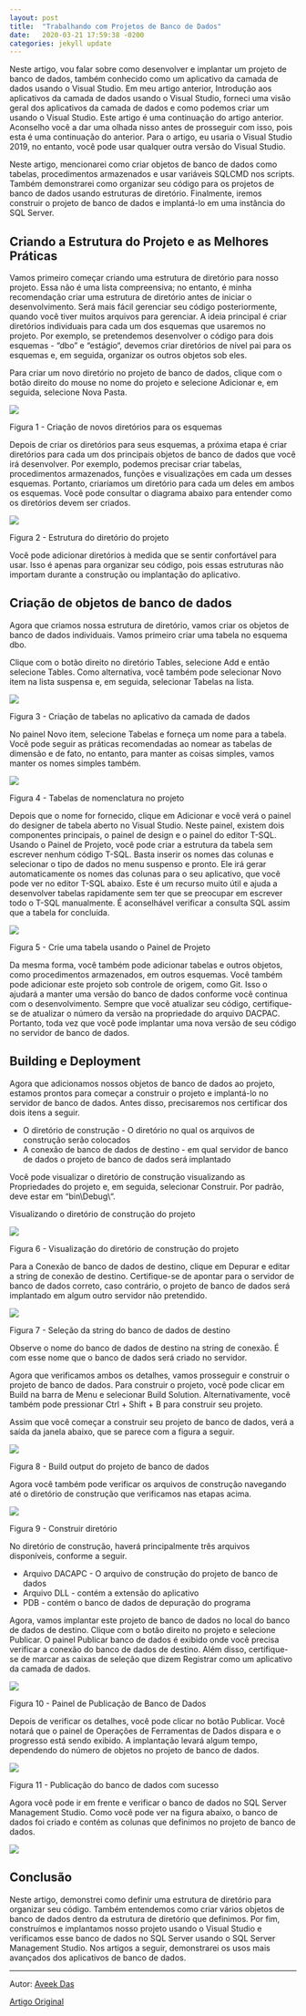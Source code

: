 ```yaml
---
layout: post
title:  "Trabalhando com Projetos de Banco de Dados"
date:   2020-03-21 17:59:38 -0200
categories: jekyll update
---
```


Neste artigo, vou falar sobre como desenvolver e implantar um projeto de banco de dados, também conhecido como um aplicativo da camada de dados usando o Visual Studio. Em meu artigo anterior, Introdução aos aplicativos da camada de dados usando o Visual Studio, forneci uma visão geral dos aplicativos da camada de dados e como podemos criar um usando o Visual Studio. Este artigo é uma continuação do artigo anterior. Aconselho você a dar uma olhada nisso antes de prosseguir com isso, pois esta é uma continuação do anterior. Para o artigo, eu usaria o Visual Studio 2019, no entanto, você pode usar qualquer outra versão do Visual Studio.

Neste artigo, mencionarei como criar objetos de banco de dados como tabelas, procedimentos armazenados e usar variáveis SQLCMD nos scripts. Também demonstrarei como organizar seu código para os projetos de banco de dados usando estruturas de diretório. Finalmente, iremos construir o projeto de banco de dados e implantá-lo em uma instância do SQL Server. 


## Criando a Estrutura do Projeto e as Melhores Práticas

Vamos primeiro começar criando uma estrutura de diretório para nosso projeto. Essa não é uma lista compreensiva; no entanto, é minha recomendação criar uma estrutura de diretório antes de iniciar o desenvolvimento. Será mais fácil gerenciar seu código posteriormente, quando você tiver muitos arquivos para gerenciar. A ideia principal é criar diretórios individuais para cada um dos esquemas que usaremos no projeto. Por exemplo, se pretendemos desenvolver o código para dois esquemas - “dbo” e “estágio“, devemos criar diretórios de nível pai para os esquemas e, em seguida, organizar os outros objetos sob eles.

Para criar um novo diretório no projeto de banco de dados, clique com o botão direito do mouse no nome do projeto e selecione Adicionar e, em seguida, selecione Nova Pasta.

![](https://www.sqlshack.com/wp-content/uploads/2021/01/creating-new-directories-for-the-schemas.png)

Figura 1 - Criação de novos diretórios para os esquemas

Depois de criar os diretórios para seus esquemas, a próxima etapa é criar diretórios para cada um dos principais objetos de banco de dados que você irá desenvolver. Por exemplo, podemos precisar criar tabelas, procedimentos armazenados, funções e visualizações em cada um desses esquemas. Portanto, criaríamos um diretório para cada um deles em ambos os esquemas. Você pode consultar o diagrama abaixo para entender como os diretórios devem ser criados. 


![](https://www.sqlshack.com/wp-content/uploads/2021/01/project-directory-structure-e1611315439638.png)

Figura 2 - Estrutura do diretório do projeto

Você pode adicionar diretórios à medida que se sentir confortável para usar. Isso é apenas para organizar seu código, pois essas estruturas não importam durante a construção ou implantação do aplicativo.

## Criação de objetos de banco de dados

Agora que criamos nossa estrutura de diretório, vamos criar os objetos de banco de dados individuais. Vamos primeiro criar uma tabela no esquema dbo.

Clique com o botão direito no diretório Tables, selecione Add e então selecione Tables. Como alternativa, você também pode selecionar Novo item na lista suspensa e, em seguida, selecionar Tabelas na lista. 


![](https://www.sqlshack.com/wp-content/uploads/2021/01/creating-tables-in-the-data-tier-application.png)

Figura 3 - Criação de tabelas no aplicativo da camada de dados

No painel Novo item, selecione Tabelas e forneça um nome para a tabela. Você pode seguir as práticas recomendadas ao nomear as tabelas de dimensão e de fato, no entanto, para manter as coisas simples, vamos manter os nomes simples também. 

![](https://www.sqlshack.com/wp-content/uploads/2021/01/naming-tables-in-the-project.png)

Figura 4 - Tabelas de nomenclatura no projeto

Depois que o nome for fornecido, clique em Adicionar e você verá o painel do designer de tabela aberto no Visual Studio. Neste painel, existem dois componentes principais, o painel de design e o painel do editor T-SQL. Usando o Painel de Projeto, você pode criar a estrutura da tabela sem escrever nenhum código T-SQL. Basta inserir os nomes das colunas e selecionar o tipo de dados no menu suspenso e pronto. Ele irá gerar automaticamente os nomes das colunas para o seu aplicativo, que você pode ver no editor T-SQL abaixo. Este é um recurso muito útil e ajuda a desenvolver tabelas rapidamente sem ter que se preocupar em escrever todo o T-SQL manualmente. É aconselhável verificar a consulta SQL assim que a tabela for concluída. 

![](https://www.sqlshack.com/wp-content/uploads/2021/01/create-table-using-design-pane.png)

Figura 5 - Crie uma tabela usando o Painel de Projeto

Da mesma forma, você também pode adicionar tabelas e outros objetos, como procedimentos armazenados, em outros esquemas. Você também pode adicionar este projeto sob controle de origem, como Git. Isso o ajudará a manter uma versão do banco de dados conforme você continua com o desenvolvimento. Sempre que você atualizar seu código, certifique-se de atualizar o número da versão na propriedade do arquivo DACPAC. Portanto, toda vez que você pode implantar uma nova versão de seu código no servidor de banco de dados. 


## Building e Deployment

Agora que adicionamos nossos objetos de banco de dados ao projeto, estamos prontos para começar a construir o projeto e implantá-lo no servidor de banco de dados. Antes disso, precisaremos nos certificar dos dois itens a seguir.

- O diretório de construção - O diretório no qual os arquivos de construção serão colocados
- A conexão de banco de dados de destino - em qual servidor de banco de dados o projeto de banco de dados será implantado

Você pode visualizar o diretório de construção visualizando as Propriedades do projeto e, em seguida, selecionar Construir. Por padrão, deve estar em “bin\Debug\“.

Visualizando o diretório de construção do projeto

![](https://www.sqlshack.com/wp-content/uploads/2021/01/viewing-the-build-directory-for-the-project.png)

Figura 6 - Visualização do diretório de construção do projeto

Para a Conexão de banco de dados de destino, clique em Depurar e editar a string de conexão de destino. Certifique-se de apontar para o servidor de banco de dados correto, caso contrário, o projeto de banco de dados será implantado em algum outro servidor não pretendido. 

![](https://www.sqlshack.com/wp-content/uploads/2021/01/selecting-target-database-string.png)

Figura 7 - Seleção da string do banco de dados de destino

Observe o nome do banco de dados de destino na string de conexão. É com esse nome que o banco de dados será criado no servidor.

Agora que verificamos ambos os detalhes, vamos prosseguir e construir o projeto de banco de dados. Para construir o projeto, você pode clicar em Build na barra de Menu e selecionar Build Solution. Alternativamente, você também pode pressionar Ctrl + Shift + B para construir seu projeto.

Assim que você começar a construir seu projeto de banco de dados, verá a saída da janela abaixo, que se parece com a figura a seguir. 

![](https://www.sqlshack.com/wp-content/uploads/2021/01/build-output.png)

Figura 8 - Build output do projeto de banco de dados

Agora você também pode verificar os arquivos de construção navegando até o diretório de construção que verificamos nas etapas acima. 

![](https://www.sqlshack.com/wp-content/uploads/2021/01/build-directory.png)

Figura 9 - Construir diretório

No diretório de construção, haverá principalmente três arquivos disponíveis, conforme a seguir.

- Arquivo DACAPC - O arquivo de construção do projeto de banco de dados
- Arquivo DLL - contém a extensão do aplicativo
- PDB - contém o banco de dados de depuração do programa

Agora, vamos implantar este projeto de banco de dados no local do banco de dados de destino. Clique com o botão direito no projeto e selecione Publicar. O painel Publicar banco de dados é exibido onde você precisa verificar a conexão do banco de dados de destino. Além disso, certifique-se de marcar as caixas de seleção que dizem Registrar como um aplicativo da camada de dados. 

![](https://www.sqlshack.com/wp-content/uploads/2021/01/publish-database-pane.png)

Figura 10 - Painel de Publicação de Banco de Dados

Depois de verificar os detalhes, você pode clicar no botão Publicar. Você notará que o painel de Operações de Ferramentas de Dados dispara e o progresso está sendo exibido. A implantação levará algum tempo, dependendo do número de objetos no projeto de banco de dados. 

![](https://www.sqlshack.com/wp-content/uploads/2021/01/database-publish-successful.png)

Figura 11 - Publicação do banco de dados com sucesso

Agora você pode ir em frente e verificar o banco de dados no SQL Server Management Studio. Como você pode ver na figura abaixo, o banco de dados foi criado e contém as colunas que definimos no projeto de banco de dados. 

![](https://www.sqlshack.com/wp-content/uploads/2021/01/database-created-in-sql-server.png)

## Conclusão

Neste artigo, demonstrei como definir uma estrutura de diretório para organizar seu código. Também entendemos como criar vários objetos de banco de dados dentro da estrutura de diretório que definimos. Por fim, construímos e implantamos nosso projeto usando o Visual Studio e verificamos esse banco de dados no SQL Server usando o SQL Server Management Studio. Nos artigos a seguir, demonstrarei os usos mais avançados dos aplicativos de banco de dados. 

---

Autor: [Aveek Das](https://www.sqlshack.com/author/aveek-das/)

[Artigo Original](https://www.sqlshack.com/working-with-database-projects/)

